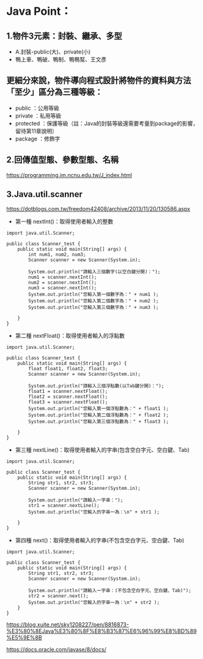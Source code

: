 # Java Point：

## 1.物件3元素：封裝、繼承、多型
* A.封裝-public(大)、private(小)
* 鴨上車、鴨破、鴨制、鴨鴨幫、王文彥

## 更細分來說，物件導向程式設計將物件的資料與方法「至少」區分為三種等級： 
* public	 ：公用等級
* private	 ：私用等級
* protected  ：保護等級（註：Java的封裝等級還需要考量到package的影響，留待第11章說明）
* package    ：修飾字

## 2.回傳值型態、參數型態、名稱
https://programming.im.ncnu.edu.tw/J_index.html

## 3.Java.util.scanner
https://dotblogs.com.tw/freedom42408/archive/2013/11/20/130586.aspx
* 第一種 nextInt()：取得使用者輸入的整數
```
import java.util.Scanner;

public class Scanner_test {
    public static void main(String[] args) {
        int num1, num2, num3;
        Scanner scanner = new Scanner(System.in);
        
        System.out.println("請輸入三個數字(以空白鍵分開)：");
        num1 = scanner.nextInt();
        num2 = scanner.nextInt();
        num3 = scanner.nextInt();
        System.out.println("您輸入第一個數字為：" + num1 );
        System.out.println("您輸入第二個數字為：" + num2 );
        System.out.println("您輸入第三個數字為：" + num3 );

    }
}
```
* 第二種 nextFloat()：取得使用者輸入的浮點數
```
import java.util.Scanner;

public class Scanner_test {
    public static void main(String[] args) {
        float float1, float2, float3;
        Scanner scanner = new Scanner(System.in);
        
        System.out.println("請輸入三個浮點數(以Tab鍵分開)：");
        float1 = scanner.nextFloat();
        float2 = scanner.nextFloat();
        float3 = scanner.nextFloat();
        System.out.println("您輸入第一個浮點數為：" + float1 );
        System.out.println("您輸入第二個浮點數為：" + float2 );
        System.out.println("您輸入第三個浮點數為：" + float3 );

    }
}
```
* 第三種 nextLine()：取得使用者輸入的字串(包含空白字元、空白鍵、Tab)
```
import java.util.Scanner;

public class Scanner_test {
    public static void main(String[] args) {
        String str1, str2, str3;
        Scanner scanner = new Scanner(System.in);
        
        System.out.println("請輸入一字串：");
        str1 = scanner.nextLine();
        System.out.println("您輸入的字串一為：\n" + str1 );

    }
}
```
* 第四種 next()：取得使用者輸入的字串(不包含空白字元、空白鍵、Tab)
```
import java.util.Scanner;

public class Scanner_test {
    public static void main(String[] args) {
        String str1, str2, str3;
        Scanner scanner = new Scanner(System.in);
        
        System.out.println("請輸入一字串：(不包含空白字元、空白鍵、Tab)");
        str2 = scanner.next();
        System.out.println("您輸入的字串一為：\n" + str2 );
    }
}
```
https://blog.xuite.net/sky1208227/pen/8816873-%E3%80%8EJava%E3%80%8F%E8%B3%87%E6%96%99%E8%BD%89%E5%9E%8B

https://docs.oracle.com/javase/8/docs/
